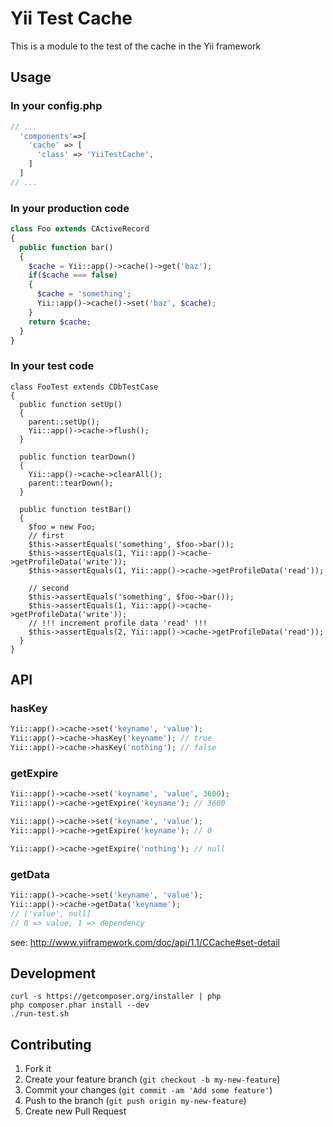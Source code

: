 # Yii Test Cache

This is a module to the test of the cache in the Yii framework

## Usage

### In your config.php

```php
// ...
  'components'=>[
    'cache' => [
      'class' => 'YiiTestCache',
    ]
  ]
// ...
```

### In your production code

```php
class Foo extends CActiveRecord
{
  public function bar()
  {
    $cache = Yii::app()->cache()->get('baz');
    if($cache === false)
    {
      $cache = 'something';
      Yii::app()->cache()->set('baz', $cache);
    }
    return $cache;
  }
}
```

### In your test code

```
class FooTest extends CDbTestCase
{
  public function setUp()
  {
    parent::setUp();
    Yii::app()->cache->flush();
  }

  public function tearDown()
  {
    Yii::app()->cache->clearAll();
    parent::tearDown();
  }

  public function testBar()
  {
    $foo = new Foo;
    // first
    $this->assertEquals('something', $foo->bar());
    $this->assertEquals(1, Yii::app()->cache->getProfileData('write'));
    $this->assertEquals(1, Yii::app()->cache->getProfileData('read'));

    // second
    $this->assertEquals('something', $foo->bar());
    $this->assertEquals(1, Yii::app()->cache->getProfileData('write'));
    // !!! increment profile data 'read' !!!
    $this->assertEquals(2, Yii::app()->cache->getProfileData('read'));
  }
}
```

## API

### hasKey

```php
Yii::app()->cache->set('keyname', 'value');
Yii::app()->cache->hasKey('keyname'); // true
Yii::app()->cache->hasKey('nothing'); // false
```

### getExpire

```php
Yii::app()->cache->set('keyname', 'value', 3600);
Yii::app()->cache->getExpire('keyname'); // 3600

Yii::app()->cache->set('keyname', 'value');
Yii::app()->cache->getExpire('keyname'); // 0

Yii::app()->cache->getExpire('nothing'); // null
```

### getData

```php
Yii::app()->cache->set('keyname', 'value');
Yii::app()->cache->getData('keyname');
// ['value', null]
// 0 => value, 1 => dependency
```

see: http://www.yiiframework.com/doc/api/1.1/CCache#set-detail

## Development

```
curl -s https://getcomposer.org/installer | php
php composer.phar install --dev
./run-test.sh
```

## Contributing

1. Fork it
2. Create your feature branch (`git checkout -b my-new-feature`)
3. Commit your changes (`git commit -am 'Add some feature'`)
4. Push to the branch (`git push origin my-new-feature`)
5. Create new Pull Request
